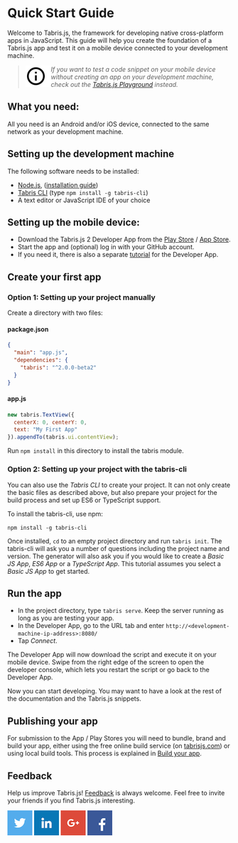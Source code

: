 ---
---
# Quick Start Guide

Welcome to Tabris.js, the framework for developing native cross-platform apps in JavaScript. This guide will help you create the foundation of a Tabris.js app and test it on a mobile device connected to your development machine.

> <img align="left" src="img/note.png"> <i> If you want to test a code snippet on your mobile device without creating an app on your development machine, check out the [Tabris.js Playground](https://tabrisjs.com/playground) instead.</i>

## What you need:

All you need is an Android and/or iOS device, connected to the same network as your development machine.

## Setting up the development machine

The following software needs to be installed:

- [Node.js](https://nodejs.org/), ([installation guide](https://docs.npmjs.com/getting-started/installing-node))
- [Tabris CLI](https://www.npmjs.com/package/tabris-cli) (type `npm install -g tabris-cli`)
- A text editor or JavaScript IDE of your choice

## Setting up the mobile device:

- Download the Tabris.js 2 Developer App from the [Play Store](https://play.google.com/store/apps/details?id=com.eclipsesource.tabrisjs2) / [App Store](https://itunes.apple.com/us/app/tabris.js-2/id1166468326?mt=8).
- Start the app and (optional) log in with your GitHub account.
- If you need it, there is also a separate [tutorial](developer-app.md) for the Developer App.

## Create your first app

### Option 1: Setting up your project manually

Create a directory with two files:

#### package.json
```json
{
  "main": "app.js",
  "dependencies": {
    "tabris": "^2.0.0-beta2"
  }
}
```

#### app.js

```js
new tabris.TextView({
  centerX: 0, centerY: 0,
  text: "My First App"
}).appendTo(tabris.ui.contentView);
```

Run `npm install` in this directory to install the tabris module.

### Option 2: Setting up your project with the tabris-cli

You can also use the _Tabris CLI_ to create your project. It can not only create the basic files as described above, but also prepare your project for the build process and set up ES6 or TypeScript support.

To install the tabris-cli, use npm:

    npm install -g tabris-cli

Once installed, `cd` to an empty project directory and run `tabris init`. The tabris-cli will ask you a number of questions including the project name and version. The generator will also ask you if you would like to create a _Basic JS App_, _ES6 App_ or a _TypeScript App_. This tutorial assumes you select a _Basic JS App_ to get started.

## Run the app

- In the project directory, type `tabris serve`. Keep the server running as long as you are testing your app.
- In the Developer App, go to the URL tab and enter `http://<development-machine-ip-address>:8080/`
- Tap *Connect*.

The Developer App will now download the script and execute it on your mobile device. Swipe from the right edge of the screen to open the developer console, which lets you restart the script or go back to the Developer App.

Now you can start developing. You may want to have a look at the rest of the documentation and the Tabris.js snippets.

## Publishing your app

For submission to the App / Play Stores you will need to bundle, brand and build your app, either using the free online build service (on [tabrisjs.com](http://tabrisjs.com)) or using local build tools. This process is explained in [Build your app](build.md).

## Feedback
Help us improve Tabris.js! [Feedback](mailto:care@tabrisjs.com?subject=Feedback) is always welcome. Feel free to invite your friends if you find Tabris.js interesting.

[![Tabris.js on Twitter](img/social-logo-twitter.png)](https://twitter.com/tabrisjs) [![EclipseSource on LinkedIn](img/social-logo-linkedin.png)](https://www.linkedin.com/company/eclipsesource) [![EclipseSource on Google+](img/social-logo-gplus.png)](https://plus.google.com/+Eclipsesource) [![EclipseSource on Facebook](img/social-logo-facebook.png)](https://www.facebook.com/eclipsesource)
